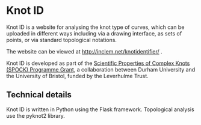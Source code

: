 
# Knot ID

Knot ID is a website for analysing the knot type of curves, which can be uploaded in different ways including via a drawing interface, as sets of points, or via standard topological notations.

The website can be viewed at http://inclem.net/knotidentifier/ .

Knot ID is developed as part of the [Scientific Properties of Complex Knots (SPOCK) Programme Grant](http://www.maths.dur.ac.uk/spock/index.html/), a collaboration between Durham University and the University of Bristol, funded by the Leverhulme Trust.

## Technical details

Knot ID is written in Python using the Flask framework. Topological analysis use the pyknot2 library.

